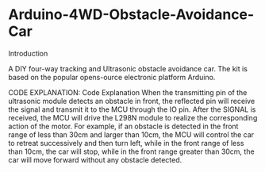 # Arduino-4WD-Obstacle-Avoidance-Car

Introduction

A DIY four-way tracking and Ultrasonic obstacle avoidance car.
The kit is based on the popular opens-ource electronic platform Arduino. 


CODE EXPLANATION:
Code Explanation
When the transmitting pin of the ultrasonic module detects an obstacle in front, the reflected pin will receive the signal and transmit it to the MCU through the IO pin. After the SIGNAL is received, the MCU will drive the L298N module to realize the corresponding action of the motor. For example, if an obstacle is detected in the front range of less than 30cm and larger than 10cm, the MCU will control the car to retreat successively and then turn left, while in the front range of less than 10cm, the car will stop, while in the front range greater than 30cm, the car will move forward without any obstacle detected.
